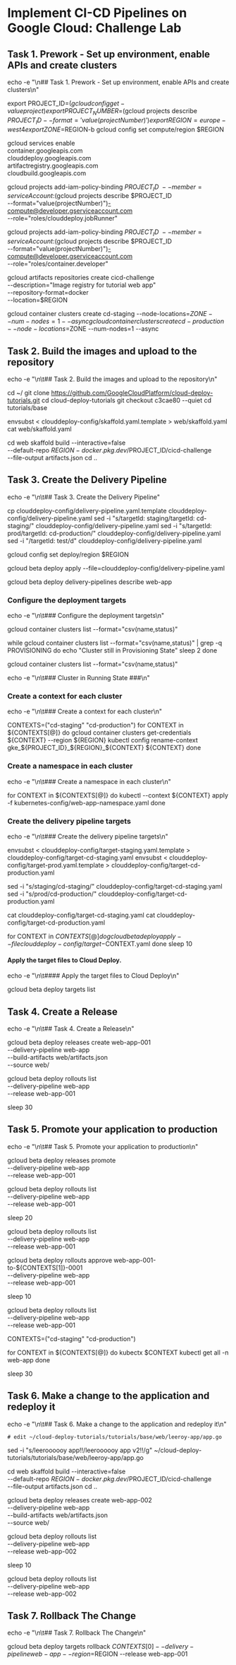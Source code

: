 # Implement CI-CD Pipelines on Google Cloud: Challenge Lab

## Task 1. Prework - Set up environment, enable APIs and create clusters

echo -e "\n## Task 1. Prework - Set up environment, enable APIs and create clusters\n"

export PROJECT_ID=$(gcloud config get-value project)
export PROJECT_NUMBER=$(gcloud projects describe $PROJECT_ID --format='value(projectNumber)')
export REGION=europe-west4
export ZONE=$REGION-b
gcloud config set compute/region $REGION


gcloud services enable \
container.googleapis.com \
clouddeploy.googleapis.com \
artifactregistry.googleapis.com \
cloudbuild.googleapis.com



gcloud projects add-iam-policy-binding $PROJECT_ID \
--member=serviceAccount:$(gcloud projects describe $PROJECT_ID \
--format="value(projectNumber)")-compute@developer.gserviceaccount.com \
--role="roles/clouddeploy.jobRunner"

gcloud projects add-iam-policy-binding $PROJECT_ID \
--member=serviceAccount:$(gcloud projects describe $PROJECT_ID \
--format="value(projectNumber)")-compute@developer.gserviceaccount.com \
--role="roles/container.developer"


gcloud artifacts repositories create cicd-challenge \
--description="Image registry for tutorial web app" \
--repository-format=docker \
--location=$REGION


gcloud container clusters create cd-staging --node-locations=$ZONE --num-nodes=1 --async
gcloud container clusters create cd-production --node-locations=$ZONE --num-nodes=1 --async


## Task 2. Build the images and upload to the repository

echo -e "\n\t## Task 2. Build the images and upload to the repository\n"

cd ~/
git clone https://github.com/GoogleCloudPlatform/cloud-deploy-tutorials.git
cd cloud-deploy-tutorials
git checkout c3cae80 --quiet
cd tutorials/base

envsubst < clouddeploy-config/skaffold.yaml.template > web/skaffold.yaml
cat web/skaffold.yaml


cd web
skaffold build --interactive=false \
--default-repo $REGION-docker.pkg.dev/$PROJECT_ID/cicd-challenge \
--file-output artifacts.json
cd ..


## Task 3. Create the Delivery Pipeline

echo -e "\n\t## Task 3. Create the Delivery Pipeline"

cp clouddeploy-config/delivery-pipeline.yaml.template clouddeploy-config/delivery-pipeline.yaml
sed -i "s/targetId: staging/targetId: cd-staging/" clouddeploy-config/delivery-pipeline.yaml
sed -i "s/targetId: prod/targetId: cd-production/" clouddeploy-config/delivery-pipeline.yaml
sed -i "/targetId: test/d" clouddeploy-config/delivery-pipeline.yaml


gcloud config set deploy/region $REGION

gcloud beta deploy apply --file=clouddeploy-config/delivery-pipeline.yaml

gcloud beta deploy delivery-pipelines describe web-app


### Configure the deployment targets

echo -e "\n\t### Configure the deployment targets\n"

gcloud container clusters list --format="csv(name,status)"

while gcloud container clusters list --format="csv(name,status)" | grep -q PROVISIONING
do
    echo "Cluster still in Provisioning State"
    sleep 2
done

gcloud container clusters list --format="csv(name,status)"

echo -e "\n\t### Cluster in Running State ###\n"


### Create a context for each cluster

echo -e "\n\t### Create a context for each cluster\n"

CONTEXTS=("cd-staging" "cd-production")
for CONTEXT in ${CONTEXTS[@]}
do
    gcloud container clusters get-credentials ${CONTEXT} --region ${REGION}
    kubectl config rename-context gke_${PROJECT_ID}_${REGION}_${CONTEXT} ${CONTEXT}
done

### Create a namespace in each cluster

echo -e "\n\t### Create a namespace in each cluster\n"

for CONTEXT in ${CONTEXTS[@]}
do
    kubectl --context ${CONTEXT} apply -f kubernetes-config/web-app-namespace.yaml
done

### Create the delivery pipeline targets

echo -e "\n\t### Create the delivery pipeline targets\n"

envsubst < clouddeploy-config/target-staging.yaml.template > clouddeploy-config/target-cd-staging.yaml
envsubst < clouddeploy-config/target-prod.yaml.template > clouddeploy-config/target-cd-production.yaml



sed -i "s/staging/cd-staging/" clouddeploy-config/target-cd-staging.yaml
sed -i "s/prod/cd-production/" clouddeploy-config/target-cd-production.yaml

cat clouddeploy-config/target-cd-staging.yaml
cat clouddeploy-config/target-cd-production.yaml

for CONTEXT in ${CONTEXTS[@]}
do
    gcloud beta deploy apply --file clouddeploy-config/target-$CONTEXT.yaml
done
sleep 10 

#### Apply the target files to Cloud Deploy.

echo -e "\n\t#### Apply the target files to Cloud Deploy\n"

gcloud beta deploy targets list


## Task 4. Create a Release

echo -e "\n\t## Task 4. Create a Release\n"

gcloud beta deploy releases create web-app-001 \
--delivery-pipeline web-app \
--build-artifacts web/artifacts.json \
--source web/

gcloud beta deploy rollouts list \
--delivery-pipeline web-app \
--release web-app-001



sleep 30 

## Task 5. Promote your application to production

echo -e "\n\t## Task 5. Promote your application to production\n"

gcloud beta deploy releases promote \
--delivery-pipeline web-app \
--release web-app-001


gcloud beta deploy rollouts list \
--delivery-pipeline web-app \
--release web-app-001

sleep 20 

gcloud beta deploy rollouts list \
--delivery-pipeline web-app \
--release web-app-001

gcloud beta deploy rollouts approve web-app-001-to-${CONTEXTS[1]}-0001 \
--delivery-pipeline web-app \
--release web-app-001

sleep 10 

gcloud beta deploy rollouts list \
--delivery-pipeline web-app \
--release web-app-001


CONTEXTS=("cd-staging" "cd-production")

for CONTEXT in ${CONTEXTS[@]}
do
    kubectx $CONTEXT
    kubectl get all -n web-app
done

sleep 30


## Task 6. Make a change to the application and redeploy it

echo -e "\n\t## Task 6. Make a change to the application and redeploy it\n"

```
# edit ~/cloud-deploy-tutorials/tutorials/base/web/leeroy-app/app.go
```

sed -i "s/leeroooooy app\!\!/leeroooooy app v2\!\!/g" ~/cloud-deploy-tutorials/tutorials/base/web/leeroy-app/app.go

cd web
skaffold build --interactive=false \
--default-repo $REGION-docker.pkg.dev/$PROJECT_ID/cicd-challenge \
--file-output artifacts.json
cd ..



gcloud beta deploy releases create web-app-002 \
--delivery-pipeline web-app \
--build-artifacts web/artifacts.json \
--source web/

gcloud beta deploy rollouts list \
--delivery-pipeline web-app \
--release web-app-002


sleep 10 

gcloud beta deploy rollouts list \
--delivery-pipeline web-app \
--release web-app-002


## Task 7. Rollback The Change

echo -e "\n\t## Task 7. Rollback The Change\n"

gcloud beta deploy targets rollback ${CONTEXTS[0]} --delivery-pipeline web-app  --region=$REGION --release web-app-001

